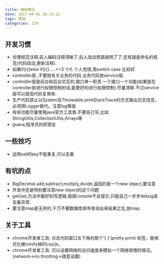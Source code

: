 ```yaml
---
title: 编码散记
date: 2017-04-01 16:14:23
tags: 其他
categories: 工作
---
```


## 开发习惯

- 合理规范注释,前人编码注释清晰了,后人改动思路就明了了.还有就是命名的规范(代码改动,更新注释).
- 如果if(){}else if(){}.....>=3 个if, 个人觉得,用switch case 比较好.
- controller层 ,不要放有关业务的代码.业务代码放service层.
- controller层是前台和后台交互的.接口单一职责.一个接口一个功能(如果是在controller层进行权限控制的话,能更好的进行权限控制).尽量清晰.不过service层可以提高代码复用率.
- 生产代码禁止以System及Throwable.printStackTrace的方式输出日志信息，必须用Logger替代。注意log等级
- 有些功能尽量使用java官方工具类.不要自己写,比如StringUtils,CollectionUtils,Arrays等
- guava,程序员的好朋友

## 一些技巧

- 运用set的key不能重复,可以去重


## 有坑的点

- BigDecimal.add,subtract,multiply,divide,返回的是一个new object,要注意
- 开发中还是特别要注意new object的这个问题
- get/set,方法中最好别写逻辑,报错console不会提示,只能自己一步步debug进去看异常.
- 要注意map是无序的,千万不要数据库排序查询出来结果之后,放map.


## 关于工具

- chrome开发者工具: 点击代码窗口左下角的那个'{ }'(pretty print) 标签，能格式化被minify掉的css/js。
- chrome开发者工具: 可以设置网络的访问速度来模拟一个网络很慢的情况。(network->no throtting->随意设置)


